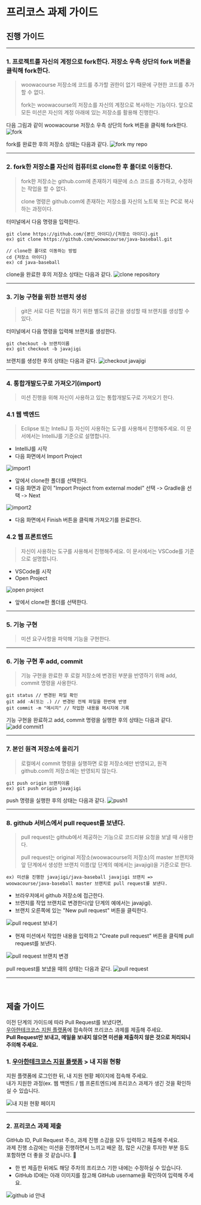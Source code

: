 # 프리코스 과제 가이드
## 진행 가이드

---
### 1. 프로젝트를 자신의 계정으로 fork한다. 저장소 우측 상단의 fork 버튼을 클릭해 fork한다.
> woowacourse 저장소에 코드를 추가할 권한이 없기 때문에 구현한 코드를 추가할 수 없다.
> 
> fork는 woowacourse의 저장소를 자신의 계정으로 복사하는 기능이다. 앞으로 모든 미션은 자신의 계정 아래에 있는 저장소를 활용해 진행한다.

다음 그림과 같이 woowacourse 저장소 우측 상단의 fork 버튼을 클릭해 fork한다.
![fork](./images/etc/fork.png)

fork를 완료한 후의 저장소 상태는 다음과 같다.
![fork my repo](./images/fork_my_repo.jpg)

---
### 2. fork한 저장소를 자신의 컴퓨터로 clone한 후 폴더로 이동한다.
> fork한 저장소는 github.com에 존재하기 때문에 소스 코드를 추가하고, 수정하는 작업을 할 수 없다.
>
> clone 명령은 github.com에 존재하는 저장소를 자신의 노트북 또는 PC로 복사하는 과정이다.

터미널에서 다음 명령을 입력한다.

```
git clone https://github.com/{본인_아이디}/{저장소 아이디}.git
ex) git clone https://github.com/woowacourse/java-baseball.git
```

```
// clone한 폴더로 이동하는 방법
cd {저장소 아이디}
ex) cd java-baseball
```

clone을 완료한 후의 저장소 상태는 다음과 같다.
![clone repository](./images/clone_repository.jpg)

---
### 3. 기능 구현을 위한 브랜치 생성
> git은 서로 다른 작업을 하기 위한 별도의 공간을 생성할 때 브랜치를 생성할 수 있다.

터미널에서 다음 명령을 입력해 브랜치를 생성한다.

```
git checkout -b 브랜치이름
ex) git checkout -b javajigi
```

브랜치를 생성한 후의 상태는 다음과 같다.
![checkout javajigi](./images/checkout_javajigi.jpg)

---
### 4. 통합개발도구로 가져오기(import)
> 미션 진행을 위해 자신이 사용하고 있는 통합개발도구로 가져오기 한다. 

### 4.1 웹 백엔드
> Eclipse 또는 IntelliJ 등 자신이 사용하는 도구를 사용해서 진행해주세요. 이 문서에서는 IntelliJ를 기준으로 설명합니다.
* IntelliJ를 시작
* 다음 화면에서 Import Project

![import1](./images/etc/import1.png)

* 앞에서 clone한 폴더를 선택한다.
* 다음 화면과 같이 "Import Project from external model" 선택 -> Gradle을 선택 -> Next

![import2](./images/etc/import2.png)

* 다음 화면에서 Finish 버튼을 클릭해 가져오기를 완료한다.

### 4.2 웹 프론트엔드
> 자신이 사용하는 도구를 사용해서 진행해주세요. 이 문서에서는 VSCode를 기준으로 설명합니다.
* VSCode를 시작
* Open Project

![open project](./images/precourse_vscode.jpg)

* 앞에서 clone한 폴더를 선택한다.

---
### 5. 기능 구현
> 미션 요구사항을 파악해 기능을 구현한다.

---
### 6. 기능 구현 후 add, commit
> 기능 구현을 완료한 후 로컬 저장소에 변경된 부분을 반영하기 위해 add, commit 명령을 사용한다.

```
git status // 변경된 파일 확인
git add -A(또는 .) // 변경된 전체 파일을 한번에 반영
git commit -m "메시지" // 작업한 내용을 메시지에 기록
```

기능 구현을 완료하고 add, commit 명령을 실행한 후의 상태는 다음과 같다.
![add commit1](./images/add_commit.jpg)

---
### 7. 본인 원격 저장소에 올리기
> 로컬에서 commit 명령을 실행하면 로컬 저장소에만 반영되고, 원격 github.com의 저장소에는 반영되지 않는다.

```
git push origin 브랜치이름
ex) git push origin javajigi
```

push 명령을 실행한 후의 상태는 다음과 같다.
![push1](./images/push.jpg)

---
### 8. github 서비스에서 pull request를 보낸다.
> pull request는 github에서 제공하는 기능으로 코드리뷰 요청을 보낼 때 사용한다.
> 
> pull request는 original 저장소(woowacourse의 저장소)의 master 브랜치와 앞 단계에서 생성한 브랜치 이름(앞 단계의 예에서는 javajigi)을 기준으로 한다.

```
ex) 미션을 진행한 javajigi/java-baseball javajigi 브랜치 => woowacourse/java-baseball master 브랜치로 pull request를 보낸다.
```

* 브라우저에서 github 저장소에 접근한다.
* 브랜치를 작업 브랜치로 변경한다(앞 단계의 예에서는 javajigi).
* 브랜치 오른쪽에 있는 "New pull request" 버튼을 클릭한다.

![pull request 보내기](./images/etc/pull_request_1.png)

* 현재 미션에서 작업한 내용을 입력하고 "Create pull request" 버튼을 클릭해 pull request를 보낸다.

![pull request 브랜치 변경](./images/etc/pull_request_2.png)

pull request를 보냈을 때의 상태는 다음과 같다.
![pull request](./images/pull_request.jpg)

--- 
<br/>

## 제출 가이드
이전 단계의 가이드에 따라 Pull Request를 보냈다면,     
[우아한테크코스 지원 플랫폼](https://apply.techcourse.co.kr)에 접속하여 프리코스 과제를 제출해 주세요.    
**Pull Request만 보내고, 메일을 보내지 않으면 미션을 제출하지 않은 것으로 처리되니 주의해 주세요.**    

### 1. [우아한테크코스 지원 플랫폼](https://apply.techcourse.co.kr) > 내 지원 현황
지원 플랫폼에 로그인한 뒤, 내 지원 현황 페이지에 접속해 주세요.      
내가 지원한 과정(ex. 웹 백엔드 / 웹 프론트엔드)에 프리코스 과제가 생긴 것을 확인하실 수 있습니다.    

![내 지원 현황 페이지](./images/precourse_apply_01.jpg) 

---
### 2. 프리코스 과제 제출
GitHub ID, Pull Request 주소, 과제 진행 소감을 모두 입력하고 제출해 주세요.      
과제 진행 소감에는 미션을 진행하면서 느끼고 배운 점, 많은 시간을 투자한 부분 등도 포함하면 더 좋을 것 같습니다. 🙂
- 한 번 제출한 뒤에도 해당 주차의 프리코스 기한 내에는 수정하실 수 있습니다.
- GitHub ID에는 아래 이미지를 참고해 GitHub username을 확인하여 입력해 주세요.    

![github id 안내](./images/precourse_apply_02.jpg)

